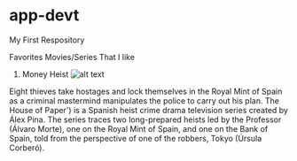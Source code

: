 # app-devt
My First Respository

Favorites Movies/Series  That I like 

1. Money Heist
![alt text](https://assets-prd.ignimgs.com/2021/09/15/moneyheist-1631728690722.png)

Eight thieves take hostages and lock themselves in the Royal Mint of Spain as a criminal mastermind manipulates the police to carry out his plan. The House of Paper') is a Spanish heist crime drama television series created by Álex Pina. The series traces two long-prepared heists led by the Professor (Álvaro Morte), one on the Royal Mint of Spain, and one on the Bank of Spain, told from the perspective of one of the robbers, Tokyo (Úrsula Corberó).
